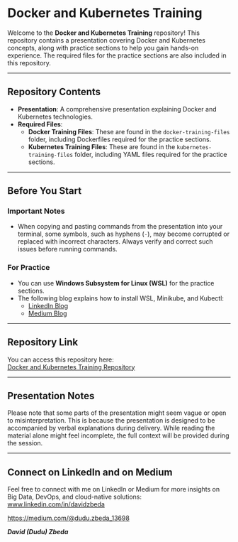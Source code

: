 # Docker and Kubernetes Training

Welcome to the **Docker and Kubernetes Training** repository! This repository contains a presentation covering Docker and Kubernetes concepts, along with practice sections to help you gain hands-on experience. The required files for the practice sections are also included in this repository.

---

## Repository Contents

- **Presentation**: A comprehensive presentation explaining Docker and Kubernetes technologies.
- **Required Files**:
  - **Docker Training Files**: These are found in the `docker-training-files` folder, including Dockerfiles required for the practice sections.
  - **Kubernetes Training Files**: These are found in the `kubernetes-training-files` folder, including YAML files required for the practice sections.

---

## Before You Start

### Important Notes
- When copying and pasting commands from the presentation into your terminal, some symbols, such as hyphens (`-`), may become corrupted or replaced with incorrect characters. Always verify and correct such issues before running commands.

### For Practice
- You can use **Windows Subsystem for Linux (WSL)** for the practice sections. 
- The following blog explains how to install WSL, Minikube, and Kubectl:
  - [LinkedIn Blog](https://www.linkedin.com/posts/davidzbeda_wsl2-seamlessly-install-ubuntu-os-docker-activity-724065160044670976-VCyn?utm_source=share&utm_medium=member_desktop)
  - [Medium Blog](https://medium.com/@dudu.zbeda_13698/wsl2-seamlessly-install-ubuntu-os-docker-and-kubernetes-on-windows-for-a-development-environment-13ce936a275c)

---

## Repository Link
You can access this repository here:  
[Docker and Kubernetes Training Repository](https://github.com/dzbeda/docker-and-Kubernetes-training.git)

---

## Presentation Notes
Please note that some parts of the presentation might seem vague or open to misinterpretation. This is because the presentation is designed to be accompanied by verbal explanations during delivery. While reading the material alone might feel incomplete, the full context will be provided during the session.

---

## Connect on LinkedIn and on Medium
Feel free to connect with me on LinkedIn or Medium for more insights on Big Data, DevOps, and cloud-native solutions:
www.linkedin.com/in/davidzbeda

https://medium.com/@dudu.zbeda_13698

***David (Dudu) Zbeda***
